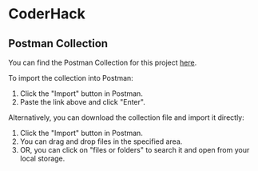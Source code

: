 # CoderHack

## Postman Collection

You can find the Postman Collection for this project [here](https://github.com/shivambhanu/coderhack/blob/main/CoderHack.postman_collection.json).

To import the collection into Postman:
1. Click the "Import" button in Postman.
2. Paste the link above and click "Enter".


Alternatively, you can download the collection file and import it directly:
1. Click the "Import" button in Postman.
2. You can drag and drop files in the specified area.
3. OR, you can click on "files or folders" to search it and open from your local storage.
